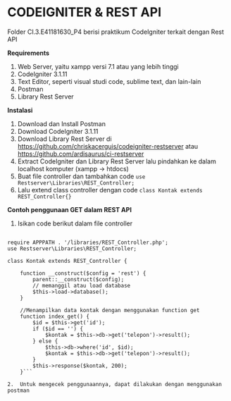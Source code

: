 # CODEIGNITER & REST API

Folder CI.3.E41181630_P4 berisi praktikum CodeIgniter terkait dengan Rest API

**Requirements**
1. Web Server, yaitu xampp versi 7.1 atau yang lebih tinggi
2. CodeIgniter 3.1.11
3. Text Editor, seperti visual studi code, sublime text, dan lain-lain
4. Postman
5. Library Rest Server

**Instalasi**
1. Download dan Install Postman
2. Download CodeIgniter 3.1.11
3. Download Library Rest Server di https://github.com/chriskacerguis/codeigniter-restserver atau https://github.com/ardisaurus/ci-restserver
4. Extract CodeIgniter dan Library Rest Server lalu pindahkan ke dalam localhost komputer (xampp -> htdocs)
5. Buat file controller dan tambahkan code
```use Restserver\Libraries\REST_Controller;```
6. Lalu extend class controller dengan code
```class Kontak extends REST_Controller{}```

**Contoh penggunaan GET dalam REST API**
1. Isikan code berikut dalam file controller

```defined('BASEPATH') OR exit('No direct script access allowed');

require APPPATH . '/libraries/REST_Controller.php';
use Restserver\Libraries\REST_Controller;

class Kontak extends REST_Controller {

    function __construct($config = 'rest') {
        parent::__construct($config);
        // memanggil atau load database
        $this->load->database();
    }

    //Menampilkan data kontak dengan menggunakan function get
    function index_get() {
        $id = $this->get('id');
        if ($id == '') {
            $kontak = $this->db->get('telepon')->result();
        } else {
            $this->db->where('id', $id);
            $kontak = $this->db->get('telepon')->result();
        }
        $this->response($kontak, 200);
    }```

2.	Untuk mengecek penggunaannya, dapat dilakukan dengan menggunakan postman



  
